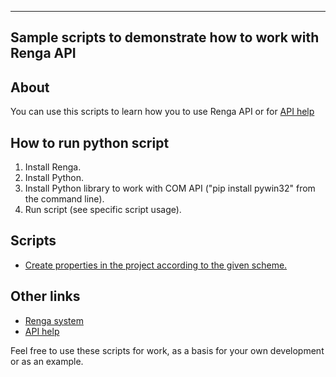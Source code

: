 ------------------------------------------------------------
Sample scripts to demonstrate how to work with Renga API
------------------------------------------------------------

About
-----
You can use this scripts to learn how you to use Renga API or for 
[API help](http://help.rengabim.com/api/how-to-dt-language.html)


How to run python script
-----
1. Install Renga.
2. Install Python.
3. Install Python library to work with COM API ("pip install pywin32" from the command line).
4. Run script (see specific script usage).

Scripts
-----
- [Create properties in the project according to the given scheme.](https://github.com/RengaSoftware/SampleScripts/tree/master/CreateProperties) 

Other links
-----

- [Renga system](http://rengacad.com/)
- [API help](http://help.rengabim.com/api)


Feel free to use these scripts for work, as a basis for your own development or as an example.

